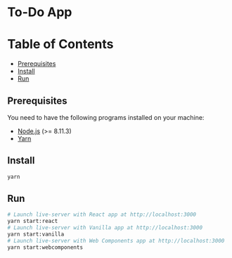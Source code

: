 # To-Do App

Table of Contents
=================

* [Prerequisites](#prerequisites)
* [Install](#install)
* [Run](#run)

## Prerequisites

You need to have the following programs installed on your machine:
- [Node.js](https://nodejs.org/) (>= 8.11.3)
- [Yarn](https://yarnpkg.com/)

## Install

```sh
yarn
```

## Run

```sh
# Launch live-server with React app at http://localhost:3000
yarn start:react
# Launch live-server with Vanilla app at http://localhost:3000
yarn start:vanilla
# Launch live-server with Web Components app at http://localhost:3000
yarn start:webcomponents
```
